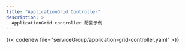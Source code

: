 ```yaml
---
title: "ApplicationGrid Controller"
description: >
  ApplicationGrid controller 配置示例
---
```


{{< codenew file="serviceGroup/application-grid-controller.yaml" >}}
